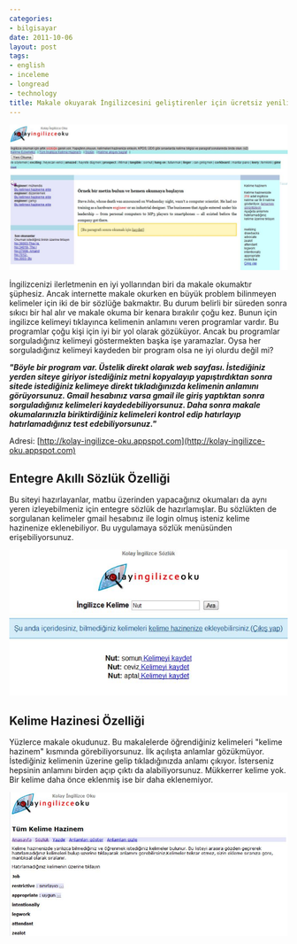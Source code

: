 ```yaml
---
categories:
- bilgisayar
date: 2011-10-06
layout: post
tags:
- english
- inceleme
- longread
- technology
title: Makale okuyarak İngilizcesini geliştirenler için ücretsiz yenilikçi bir çözüm.
---
```


[![](/images/kolayingilizceoku.jpg "kolayingilizceoku")](http://kolay-ingilizce-oku.appspot.com)

İngilizcenizi ilerletmenin en iyi yollarından biri da makale okumaktır şüphesiz. Ancak internette makale okurken en büyük problem bilinmeyen kelimeler için iki de bir sözlüğe bakmaktır. Bu durum belirli bir süreden sonra sıkıcı bir hal alır ve makale okuma bir kenara bırakılır çoğu kez. Bunun için ingilizce kelimeyi tıklayınca kelimenin anlamını veren programlar vardır. Bu programlar çoğu kişi için iyi bir yol olarak gözüküyor. Ancak bu programlar sorguladığınız kelimeyi göstermekten başka işe yaramazlar. Oysa her sorguladığınız kelimeyi kaydeden bir program olsa ne iyi olurdu değil mi?

_**"Böyle bir program var. Üstelik direkt olarak web sayfası. İstediğiniz yerden siteye giriyor istediğiniz metni kopyalayıp yapıştırdıktan sonra sitede istediğiniz kelimeye direkt tıkladığınızda kelimenin anlamını görüyorsunuz. Gmail hesabınız varsa gmail ile giriş yaptıktan sonra sorguladığınız kelimeleri kaydedebiliyorsunuz. Daha sonra makale okumalarınızla biriktirdiğiniz kelimeleri kontrol edip hatırlayıp hatırlamadığınız test edebiliyorsunuz."**_

Adresi: [http://kolay-ingilizce-oku.appspot.com](http://kolay-ingilizce-oku.appspot.com)

## Entegre Akıllı Sözlük Özelliği

Bu siteyi hazırlayanlar, matbu üzerinden yapacağınız okumaları da aynı yeren izleyebilmeniz için entegre sözlük de hazırlamışlar. Bu sözlükten de sorgulanan kelimeler gmail hesabınız ile login olmuş isteniz kelime hazinenize eklenebiliyor. Bu uygulamaya sözlük menüsünden erişebiliyorsunuz.

[![](/images/kolayingilizceoku2.jpg "kolayingilizceoku2")](http://suatatan.wordpress.com/wp-content/uploads/2011/10/kolayingilizceoku2.jpg)

## Kelime Hazinesi Özelliği

Yüzlerce makale okudunuz. Bu makalelerde öğrendiğiniz kelimeleri "kelime hazinem" kısmında görebiliyorsunuz. İlk açılışta anlamlar gözükmüyor. İstediğiniz kelimenin üzerine gelip tıkladığınızda anlamı çıkıyor. İsterseniz hepsinin anlamını birden açıp çıktı da alabiliyorsunuz. Mükkerrer kelime yok. Bir kelime daha önce eklenmiş ise bir daha eklenemiyor.

[![](/images/kolayingilizceoku3.jpg "kolayingilizceoku3")](http://suatatan.wordpress.com/wp-content/uploads/2011/10/kolayingilizceoku3.jpg)
